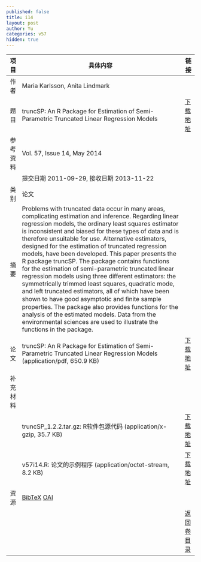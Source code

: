 ```yaml
---
published: false
title: i14
layout: post
author: Yu
categories: v57
hidden: true
---
```


| 项目 | 具体内容 | 链接 |
|---:|---|---|
| 作者 | Maria Karlsson, Anita Lindmark| |
| 题目 |truncSP: An R Package for Estimation of Semi-Parametric Truncated Linear Regression Models | [下载地址](http://www.jstatsoft.org/v57/i14/paper) |
| 参考资料 |Vol. 57, Issue 14, May 2014 | |
| | 提交日期 2011-09-29, 接收日期 2013-11-22| | 
| 类别 | 论文| |
| 摘要 | Problems with truncated data occur in many areas, complicating estimation and inference. Regarding linear regression models, the ordinary least squares estimator is inconsistent and biased for these types of data and is therefore unsuitable for use. Alternative estimators, designed for the estimation of truncated regression models, have been developed. This paper presents the R package truncSP. The package contains functions for the estimation of semi-parametric truncated linear regression models using three different estimators: the symmetrically trimmed least squares, quadratic mode, and left truncated estimators, all of which have been shown to have good asymptotic and ﬁnite sample properties. The package also provides functions for the analysis of the estimated models. Data from the environmental sciences are used to illustrate the functions in the package.| |
| 论文 | truncSP: An R Package for Estimation of Semi-Parametric Truncated Linear Regression Models  (application/pdf, 650.9 KB)| [下载地址](http://www.jstatsoft.org/v57/i14/paper) |
| 补充材料 | | |
| |truncSP_1.2.2.tar.gz: R软件包源代码  (application/x-gzip, 35.7 KB)|  [下载地址](http://www.jstatsoft.org/v57/i14/supp/1) |
| |v57i14.R:             论文的示例程序  (application/octet-stream, 8.2 KB)|  [下载地址](http://www.jstatsoft.org/v57/i14/supp/2) |
| 资源 | [BibTeX](http://www.jstatsoft.org/v57/i14/bibtex) [OAI](http://www.jstatsoft.org/oai?verb=GetRecord&identifier=oai.jstatsoft/v57/i14&prefix=oai_dc)| |
| |  | [返回卷目录]({{site.baseurl}}/volume/v57.html) |